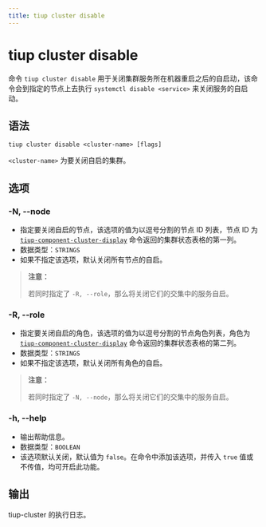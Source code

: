 ```yaml
---
title: tiup cluster disable
---
```


# tiup cluster disable

命令 `tiup cluster disable` 用于关闭集群服务所在机器重启之后的自启动，该命令会到指定的节点上去执行 `systemctl disable <service>` 来关闭服务的自启动。

## 语法

```shell
tiup cluster disable <cluster-name> [flags]
```

`<cluster-name>` 为要关闭自启的集群。

## 选项

### -N, --node

- 指定要关闭自启的节点，该选项的值为以逗号分割的节点 ID 列表，节点 ID 为 [`tiup-component-cluster-display`](/tiup/tiup-component-cluster-display.md) 命令返回的集群状态表格的第一列。
- 数据类型：`STRINGS`
- 如果不指定该选项，默认关闭所有节点的自启。

> **注意：**
>
> 若同时指定了 `-R, --role`，那么将关闭它们的交集中的服务自启。

### -R, --role

- 指定要关闭自启的角色，该选项的值为以逗号分割的节点角色列表，角色为 [`tiup-component-cluster-display`](/tiup/tiup-component-cluster-display.md) 命令返回的集群状态表格的第二列。
- 数据类型：`STRINGS`
- 如果不指定该选项，默认关闭所有角色的自启。

> **注意：**
>
> 若同时指定了 `-N, --node`，那么将关闭它们的交集中的服务自启。

### -h, --help

- 输出帮助信息。
- 数据类型：`BOOLEAN`
- 该选项默认关闭，默认值为 `false`。在命令中添加该选项，并传入 `true` 值或不传值，均可开启此功能。

## 输出

tiup-cluster 的执行日志。
